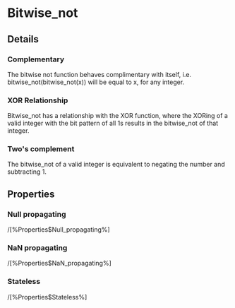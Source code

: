 # Bitwise_not

## Details

### Complementary

The bitwise not function behaves complimentary with itself, i.e. 
bitwise_not(bitwise_not(x)) will be equal to x, for any integer.

### XOR Relationship

Bitwise_not has a relationship with the XOR function, where the XORing of
a valid integer with the bit pattern of all 1s results in the bitwise_not of 
that integer.

### Two's complement

The bitwise_not of a valid integer is equivalent to negating the number and subtracting 1.

## Properties

### Null propagating

/[%Properties$Null_propagating%]

### NaN propagating

/[%Properties$NaN_propagating%]

### Stateless

/[%Properties$Stateless%]
